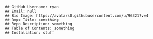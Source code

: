 
        ## GitHub Username: ryan
        ## Email: null
        ## Bio Image: https://avatars0.githubusercontent.com/u/96321?v=4
        ## Repo Title: something
        ## Repo Description: something
        ## Table of Contents: something
        ## Installation: stuff
        